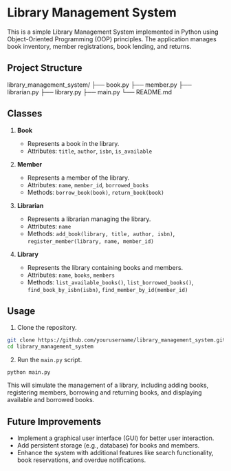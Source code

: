 # Library Management System

This is a simple Library Management System implemented in Python using Object-Oriented Programming (OOP) principles. The application manages book inventory, member registrations, book lending, and returns.

## Project Structure

library_management_system/
├── book.py
├── member.py
├── librarian.py
├── library.py
├── main.py
└── README.md

## Classes

1. **Book**
   - Represents a book in the library.
   - Attributes: `title`, `author`, `isbn`, `is_available`

2. **Member**
   - Represents a member of the library.
   - Attributes: `name`, `member_id`, `borrowed_books`
   - Methods: `borrow_book(book)`, `return_book(book)`

3. **Librarian**
   - Represents a librarian managing the library.
   - Attributes: `name`
   - Methods: `add_book(library, title, author, isbn)`, `register_member(library, name, member_id)`

4. **Library**
   - Represents the library containing books and members.
   - Attributes: `name`, `books`, `members`
   - Methods: `list_available_books()`, `list_borrowed_books()`, `find_book_by_isbn(isbn)`, `find_member_by_id(member_id)`

## Usage

1. Clone the repository.

```sh
git clone https://github.com/yourusername/library_management_system.git
cd library_management_system
```

2. Run the `main.py` script.

```
python main.py
```

This will simulate the management of a library, including adding books, registering members, borrowing and returning books, and displaying available and borrowed books.

## Future Improvements

- Implement a graphical user interface (GUI) for better user interaction.
- Add persistent storage (e.g., database) for books and members.
- Enhance the system with additional features like search functionality, book reservations, and overdue notifications.